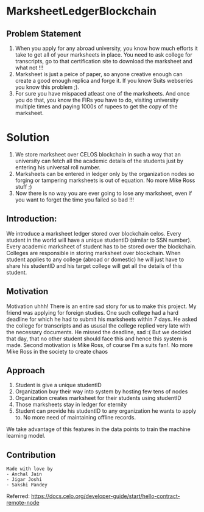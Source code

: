 # MarksheetLedgerBlockchain

## Problem Statement

1. When you apply for any abroad university, you know how much efforts it take to get all of your marksheets in place. You need to ask college for transcripts, go to that certification site to download the marksheet and what not !!!
2. Marksheet is just a peice of paper, so anyone creative enough can create a good enough replica and forge it. If you know Suits webseries you know this problem ;).
3. For sure you have mispaced atleast one of the marksheets. And once you do that, you know the FIRs you have to do, visiting university multiple times and paying 1000s of rupees to get the copy of the marksheet.

# Solution

1. We store marksheet over CELOS blockchain in such a way that an university can fetch all the academic details of the students just by entering his universal roll number.
2. Marksheets can be entered in ledger only by the organization nodes so forging or tampering marksheets is out of equation. No more Mike Ross stuff ;)
3. Now there is no way you are ever going to lose any marksheet, even if you want to forget the time you failed so bad !!!

## Introduction:

We introduce a marksheet ledger stored over blockchain celos. Every student in the world will have a unique studentID (similar to SSN number). Every academic marksheet of student has to be stored over the blockchain. Colleges are responsible in storing marksheet over blockchain. When student applies to any college (abroad or domestic) he will just have to share his studentID and his target college will get all the details of this student.

## Motivation

Motivation uhhh! There is an entire sad story for us to make this project. My friend was applying for foreign studies. One such college had a hard deadline for which he had to submit his marksheets within 7 days. He asked the college for transcripts and as ususal the college replied very late with the necessary documents. He missed the deadline, sad :( But we decided that day, that no other student should face this and hence this system is made. Second motivation is Mike Ross, of course I'm a suits fan!. No more Mike Ross in the society to create chaos

## Approach

1. Student is give a unique studentID
2. Organization buy their way into system by hosting few tens of nodes
3. Organization creates marksheet for their students using studentID
4. Those marksheets stay in ledger for eternity
5. Student can provide his studentID to any organization he wants to apply to. No more need of maintaining offline records.

We take advantage of this features in the data points to train the machine learning model.

## Contribution

    Made with love by
    - Anchal Jain
    - Jigar Joshi
    - Sakshi Pandey

Referred:
https://docs.celo.org/developer-guide/start/hello-contract-remote-node
